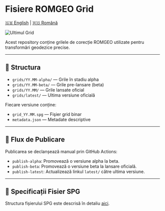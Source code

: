 # Fisiere ROMGEO Grid

[🇬🇧 English](README.md) | [🇷🇴 Română](README_ro.md)

![Ultimul Grid](https://img.shields.io/badge/Ultimul_Grid-25.04-blue)

Acest repository conține grilele de corecție ROMGEO utilizate pentru transformări geodezice precise.

---

## 📂 Structura
- `grids/YY.MM-alpha/` — Grile în stadiu alpha
- `grids/YY.MM-beta/` — Grile pre-lansare (beta)
- `grids/YY.MM/` — Grile lansate oficial
- `grids/latest/` — Ultima versiune oficială

Fiecare versiune conține:
- `grid_YY.MM.spg` — Fişier grid binar
- `metadata.json` — Metadate descriptive

---

## 🚀 Flux de Publicare

Publicarea se declanșează manual prin GitHub Actions:
- `publish-alpha`: Promovează o versiune alpha la beta.
- `publish-beta`: Promovează o versiune beta la lansare oficială.
- `publish-latest`: Actualizează linkul `latest/` către ultima versiune.

---

## 📄 Specificații Fisier SPG

Structura fișierului SPG este descrisă în detaliu [aici](spg_file_specs_ro.md).
